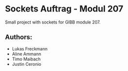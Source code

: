 # Sockets Auftrag - Modul 207

Small project with sockets for GIBB module 207.

## Authors: 
- Lukas Freckmann
- Aline Ammann
- Timo Maibach
- Justin Ceronio